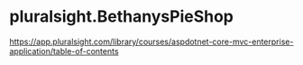 # pluralsight.BethanysPieShop


https://app.pluralsight.com/library/courses/aspdotnet-core-mvc-enterprise-application/table-of-contents
